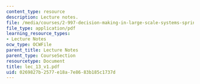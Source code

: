 ```yaml
---
content_type: resource
description: Lecture notes.
file: /media/courses/2-997-decision-making-in-large-scale-systems-spring-2004/0269827b2577e18a7e8683b185c1737d_lec_13_v1.pdf
file_type: application/pdf
learning_resource_types:
- Lecture Notes
ocw_type: OCWFile
parent_title: Lecture Notes
parent_type: CourseSection
resourcetype: Document
title: lec_13_v1.pdf
uid: 0269827b-2577-e18a-7e86-83b185c1737d
---
```

